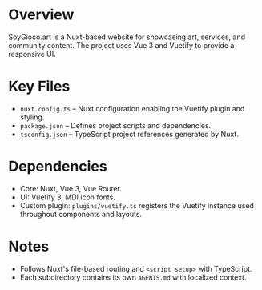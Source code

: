 # Overview
SoyGioco.art is a Nuxt-based website for showcasing art, services, and community content. The project uses Vue 3 and Vuetify to provide a responsive UI.

# Key Files
- `nuxt.config.ts` – Nuxt configuration enabling the Vuetify plugin and styling.
- `package.json` – Defines project scripts and dependencies.
- `tsconfig.json` – TypeScript project references generated by Nuxt.

# Dependencies
- Core: Nuxt, Vue 3, Vue Router.
- UI: Vuetify 3, MDI icon fonts.
- Custom plugin: `plugins/vuetify.ts` registers the Vuetify instance used throughout components and layouts.

# Notes
- Follows Nuxt's file-based routing and `<script setup>` with TypeScript.
- Each subdirectory contains its own `AGENTS.md` with localized context.
